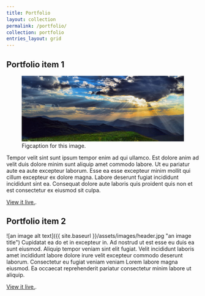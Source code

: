 ```yaml
---
title: Portfolio
layout: collection
permalink: /portfolio/
collection: portfolio
entries_layout: grid
---
```


## Portfolio item 1
<figure>
	<img src="/assets/images/header.jpg">
	<figcaption>Figcaption for this image.</figcaption>
</figure>
Tempor velit sint sunt ipsum tempor enim ad qui ullamco. Est dolore anim ad velit duis dolore minim sunt aliquip amet commodo labore. Ut eu pariatur aute ea aute excepteur laborum. Esse ea esse excepteur minim mollit qui cillum excepteur ex dolore magna. Labore deserunt fugiat incididunt incididunt sint ea. Consequat dolore aute laboris quis proident quis non et est consectetur ex eiusmod sit culpa.

[View it live.](https://digital-banana.github.io/Migration/).

## Portfolio item 2
![an image alt text]({{ site.baseurl }}/assets/images/header.jpg "an image title")
Cupidatat ea do et in excepteur in. Ad nostrud ut est esse eu duis ea sunt eiusmod. Aliquip tempor veniam sint elit fugiat. Velit incididunt laboris amet incididunt labore dolore irure velit excepteur commodo deserunt laborum. Consectetur eu fugiat veniam veniam Lorem labore magna eiusmod. Ea occaecat reprehenderit pariatur consectetur minim labore ut aliquip.

[View it live.](https://digital-banana.github.io/Migration/).